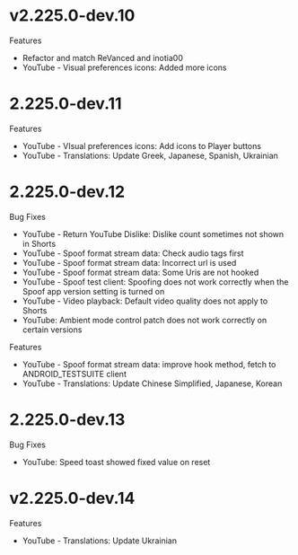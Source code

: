 # v2.225.0-dev.10
Features
- Refactor and match ReVanced and inotia00
- YouTube - Visual preferences icons: Added more icons

# 2.225.0-dev.11
Features
- YouTube - VIsual preferences icons: Add icons to Player buttons
- YouTube - Translations: Update Greek, Japanese, Spanish, Ukrainian

# 2.225.0-dev.12
Bug Fixes
- YouTube - Return YouTube Dislike: Dislike count sometimes not shown in Shorts
- YouTube - Spoof format stream data: Check audio tags first
- YouTube - Spoof format stream data: Incorrect url is used
- YouTube - Spoof format stream data: Some Uris are not hooked
- YouTube - Spoof test client: Spoofing does not work correctly when the Spoof app version setting is turned on
- YouTube - Video playback: Default video quality does not apply to Shorts
- YouTube: Ambient mode control patch does not work correctly on certain versions

Features
- YouTube - Spoof format stream data: improve hook method, fetch to ANDROID_TESTSUITE client
- YouTube - Translations: Update Chinese Simplified, Japanese, Korean

# 2.225.0-dev.13
Bug Fixes
- YouTube: Speed toast showed fixed value on reset

# v2.225.0-dev.14
Features
- YouTube - Translations: Update Ukrainian
